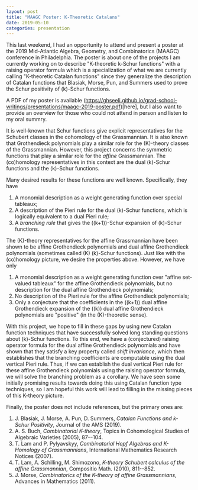 ```yaml
---
layout: post
title: "MAAGC Poster: K-Theoretic Catalans"
date: 2019-05-10
categories: presentation
---
```


This last weekend, I had an opportunity to attend and present a poster at the 2019 Mid-Atlantic Algebra, Geometry, and Combinatorics (MAAGC) conference in Philadelphia. The poster is about one of the projects I am currently working on to describe "K-theoretic k-Schur functions" with a raising operator formula which is a specialization of what we are currently calling "K-theoretic Catalan functions" since they generalize the description of Catalan functions that Blasiak, Morse, Pun, and Summers used to prove the Schur positivity of \(k\)-Schur functions.

A PDF of my poster is available (https://ghseeli.github.io/grad-school-writings/presentations/maagc-2019-poster.pdf)[here], but I also want to provide an overview for those who could not attend in person and listen to my oral summry.

It is well-known that Schur functions give explicit representatives for the Schubert classes in the cohomology of the Grassmannian. It is also known that Grothendieck polynomials play a similar role for the \(K\)-theory classes of the Grassmannian. However, this project concerns the symmetric functions that play a similar role for the *affine* Grassmannian. The (co)homology representatives in this context are the dual \(k\)-Schur functions and the \(k\)-Schur functions. 

Many desired results for these functions are well known. Specifically, they have

1. A monomial description as a weight generating function over special tableaux;
1. A description of the Pieri rule for the dual \(k\)-Schur functions, which is logically equivalent to a dual Pieri rule;
1. A *branching rule* that gives the \((k+1)\)-Schur expansion of \(k\)-Schur functions.

The \(K\)-theory representatives for the affine Grassmannian have been shown to be affine Grothendieck polynomials and dual affine Grothendieck polynomials (sometimes called \(K\) \(k\)-Schur functions). Just like with the (co)homology picture, we desire the properties above. However, we have only 

1. A monomial description as a weight generating function over "affine set-valued tableaux" for the affine Grothendieck polynomials, but no description for the dual affine Grothendieck polynomials;
1. No description of the Pieri rule for the affine Grothendieck polynomials;
1. Only a conjecture that the coefficients in the \((k+1)\) dual affine Grothendieck expansion of the \((k)\) dual affine Grothendieck polynomials are "positive" (in the \(K\)-theoretic sense).

With this project, we hope to fill in these gaps by using new Catalan function techniques that have successfully solved long standing questions about \(k\)-Schur functions. To this end, we have a (conjectured) raising operator formula for the dual affine Grothendieck polynomials and have shown that they satisfy a key property called *shift invariance*, which then establishes that the branching coefficients are computable using the dual vertical Pieri rule. Thus, if we can establish the dual vertical Pieri rule for these affine Grothendieck polynomials using the raising operator formula, we will solve the branching problem as a corollary. We have seen some initially promising results towards doing this using Catalan function type techniques, so I am hopeful this work will lead to filling in the missing pieces of this K-theory picture. 

Finally, the poster does not include references, but the primary ones are:

1. J. Blasiak, J. Morse, A. Pun, D. Summers, *Catalan Functions and k-Schur Positivity*, Journal of the AMS (2019).
1. A. S. Buch, *Combinatorial K-theory*, Topics in Cohomological Studies of Algebraic Varieties (2005), 87–-104.
1. T. Lam and P. Pylyavskyy, *Combinatorial Hopf Algebras and K-Homology of Grassmannians*, International Mathematics Research Notices (2007).
1. T. Lam, A. Schilling, M. Shimozono, *K-theory Schubert calculus of the affine Grassmannian*, Compositio Math. (2010), 811--852.
1. J. Morse, *Combinatorics of the K-theory of affine Grassmannians*, Advances in Mathematics (2011).

